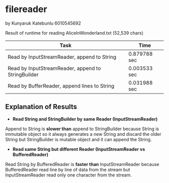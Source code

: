 # filereader
by Kunyaruk Katebunlu 6010545692

Result of runtime for reading AliceInWonderland.txt (52,539 chars)

Task													| Time
-----------------------------------------------------	| ------------
Read by InputStreamReader, append to String			| 0.879788 sec
Read by InputStreamReader, append to StringBuilder	| 0.003533 sec
Read by BufferReader, append lines to String			| 0.031988 sec

## Explanation of Results
- **Read String and StringBuilder by same Reader (InputStreamReader)**

Append to String is **slower than** append to StringBuilder because 
String is immutable object so it always generates a new String and discard the older String but 
StringBuilder is mutable object and it can append the String.

- **Read same String but different Reader (InputStreamReader vs BufferedReader)**

Read String by BufferedReader is **faster than** InputStreamReader because
BufferedReader read line by line of data from the stream but 
InputStreamReader read only one character from the stream.